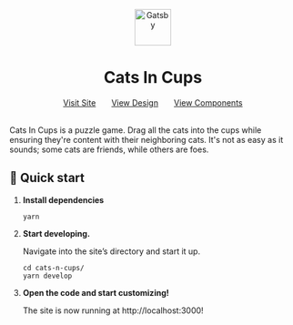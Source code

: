 <p align="center">
  <a href="https://catsincups.roscoe.dev">
    <img alt="Gatsby" src="./public/favicon.ico" width="64" />
  </a>
</p>
<h1 align="center">
  Cats In Cups
</h1>

<div align="center">
  <a href="https://catsincups.roscoe.dev/" marginRight="20px">Visit Site</a>
  &nbsp;&nbsp;&nbsp;&nbsp;&nbsp;
  <a href="https://www.figma.com/file/RO8yMrgvalO3ohIswH1VNFVV/Cats-in-Cups">View Design</a>
  &nbsp;&nbsp;&nbsp;&nbsp;&nbsp;
  <a href="https://main--60d9500b6d550d003b65d93c.chromatic.com">View Components</a>
</div>
<br/>

Cats In Cups is a puzzle game. Drag all the cats into the cups while ensuring they're content with their neighboring cats. It's not as easy as it sounds; some cats are friends, while others are foes.

## 🚀 Quick start

1.  **Install dependencies**

    ```shell
    yarn
    ```

2.  **Start developing.**

    Navigate into the site’s directory and start it up.

    ```shell
    cd cats-n-cups/
    yarn develop
    ```

3.  **Open the code and start customizing!**

    The site is now running at http://localhost:3000!
